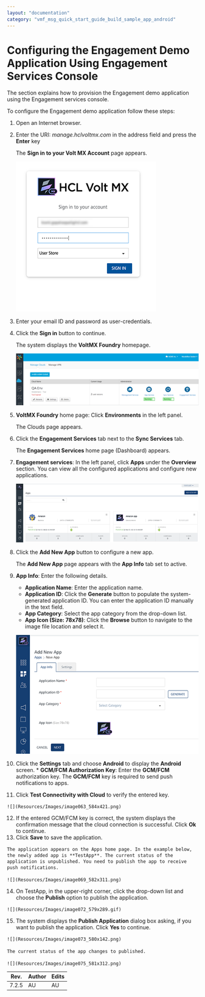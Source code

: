 ```yaml
---
layout: "documentation"
category: "vmf_msg_quick_start_guide_build_sample_app_android"
---
```

                            


Configuring the Engagement Demo Application Using Engagement Services Console
=============================================================================

The section explains how to provision the Engagement demo application using the Engagement services console.

To configure the Engagement demo application follow these steps:

1.  Open an Internet browser.
2.  Enter the URI: _manage.hclvoltmx.com_ in the address field and press the **Enter** key
    
    The **Sign in to your Volt MX Account** page appears.
    
    ![](Resources/Images/image055_385x412.png)
    
3.  Enter your email ID and password as user-credentials.
4.  Click the **Sign in** button to continue.
    
    The system displays the **VoltMX Foundry** homepage.
    
    ![](Resources/Images/image057_580x164.png)
    
5.  **VoltMX Foundry** home page: Click **Environments** in the left panel.
    
    The Clouds page appears.
    
6.  Click the **Engagement Services** tab next to the **Sync Services** tab.
    
    The **Engagement Services** home page (Dashboard) appears.
    
7.  **Engagement services**: In the left panel, click **Apps** under the **Overview** section. You can view all the configured applications and configure new applications.
    
    ![](Resources/Images/image059_579x195.png)
    
8.  Click the **Add New App** button to configure a new app.
    
    The **Add New App** page appears with the **App Info** tab set to active.
    
9.  **App Info**: Enter the following details.
    
    *   **Application Name**: Enter the application name.
    *   **Application ID**: Click the **Generate** button to populate the system- generated application ID. You can enter the application ID manually in the text field.
    *   **App Category**: Select the app category from the drop-down list.
    *   **App Icon (Size: 78x78)**: Click the **Browse** button to navigate to the image file location and select it.
    
    ![](Resources/Images/image061_574x401.png)
    
10.  Click the **Settings** tab and choose **Android** to display the **Android** screen.
    *   **GCM/FCM Authorization Key**: Enter the **GCM/FCM** authorization key. The **GCM/FCM** key is required to send push notifications to apps.
11.  Click **Test Connectivity with Cloud** to verify the entered key.
    
    ![](Resources/Images/image063_584x421.png)
    
12.  If the entered GCM/FCM key is correct, the system displays the confirmation message that the cloud connection is successful. Click **Ok** to continue.
13.  Click **Save** to save the application.
    
    The application appears on the Apps home page. In the example below, the newly added app is **TestApp**. The current status of the application is unpublished. You need to publish the app to receive push notifications.
    
    ![](Resources/Images/image069_582x311.png)
    
14.  On TestApp, in the upper-right corner, click the drop-down list and choose the **Publish** option to publish the application.
    
    ![](Resources/Images/image072_579x289.gif)
    
15.  The system displays the **Publish Application** dialog box asking, if you want to publish the application. Click **Yes** to continue.
    
    ![](Resources/Images/image073_580x142.png)
    
    The current status of the app changes to published.
    
    ![](Resources/Images/image075_581x312.png)
    

  
| Rev. | Author | Edits |
| --- | --- | --- |
| 7.2.5 | AU | AU |
